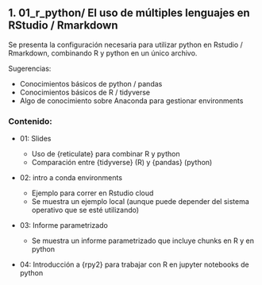 ## **1. 01_r_python/** El uso de múltiples lenguajes en RStudio / Rmarkdown

Se presenta la configuración necesaria para utilizar python en Rstudio / Rmarkdown, combinando R y python en un único archivo.

Sugerencias: 

- Conocimientos básicos de python / pandas
- Conocimientos básicos de R / tidyverse
- Algo de conocimiento sobre Anaconda para gestionar environments 

### Contenido: 

- 01: Slides
    - Uso de {reticulate} para combinar R y python
    - Comparación entre {tidyverse} (R) y {pandas} (python)

- 02: intro a conda environments
    - Ejemplo para correr en Rstudio cloud
    - Se muestra un ejemplo local (aunque puede depender del sistema operativo que se esté utilizando)

- 03: Informe parametrizado
    - Se muestra un informe parametrizado que incluye chunks en R y en python

- 04: Introducción a {rpy2} para trabajar con R en jupyter notebooks de python
